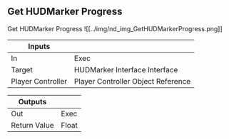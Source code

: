 ## Get HUDMarker Progress
Get HUDMarker Progress
![[../img/nd_img_GetHUDMarkerProgress.png]]

|Inputs||
|--|--|
| In | Exec |
| Target | HUDMarker Interface Interface |
| Player Controller | Player Controller Object Reference |

|Outputs||
|--|--|
| Out | Exec |
| Return Value | Float |
